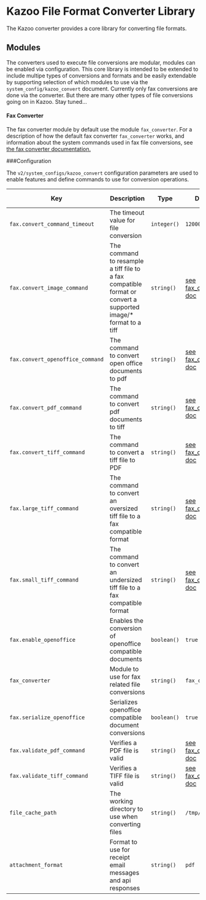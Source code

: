# Kazoo File Format Converter Library

The Kazoo converter provides a core library for converting file formats.

## Modules

The converters used to execute file conversions are modular, modules can be enabled via configuration. This core library is intended to be extended to include multipe types of conversions and formats and be easily extendable by supporting selection of which modules to use via the `system_config/kazoo_convert` document. Currently only fax conversions are done via the converter. But there are many other types of file conversions going on in Kazoo. Stay tuned...

#### Fax Converter

The fax converter module by default use the module `fax_converter`. For a description of how the default fax converter `fax_converter` works, and information about the system commands used in fax file conversions, see [the fax converter documentation.](fax_converter.md)

###Configuration

The `v2/system_configs/kazoo_convert` configuration parameters are used to enable features and define commands to use for conversion operations.

Key | Description | Type | Default | Required | Support Level
--- | ----------- | ---- | ------- | -------- | -------------
`fax.convert_command_timeout` | The timeout value for file conversion | `integer()` | `120000` | `false` |
`fax.convert_image_command` | The command to resample a tiff file to a fax compatible format or convert a supported image/* format to a tiff | `string()` | [see fax_converter doc](fax_converter.md) | `false` |
`fax.convert_openoffice_command` | The command to convert open office documents to pdf | `string()` | [see fax_converter doc](fax_converter.md) | `false` |
`fax.convert_pdf_command` | The command to convert pdf documents to tiff | `string()` | [see fax_converter doc](fax_converter.md) | `false` |
`fax.convert_tiff_command` | The command to convert a tiff file to PDF | `string()` | [see fax_converter doc](fax_converter.md) | `false` |
`fax.large_tiff_command` | The command to convert an oversized tiff file to a fax compatible format | `string()` | [see fax_converter doc](fax_converter.md) | `false` |
`fax.small_tiff_command` | The command to convert an undersized tiff file to a fax compatible format | `string()` | [see fax_converter doc](fax_converter.md) | `false` |
`fax.enable_openoffice` | Enables the conversion of openoffice compatible documents | `boolean()` | `true` | `false` |
`fax_converter` | Module to use for fax related file conversions | `string()` | `fax_converter` | `false` |
`fax.serialize_openoffice` | Serializes openoffice compatible document conversions | `boolean()` | `true` | `false` |
`fax.validate_pdf_command` | Verifies a PDF file is valid | `string()` | [see fax_converter doc](fax_converter.md) | `false` |
`fax.validate_tiff_command` | Verifies a TIFF file is valid | `string()` | [see fax_converter doc](fax_converter.md) | `false` |
`file_cache_path` | The working directory to use when converting files | `string()` | `/tmp/` | `false` |
`attachment_format` | Format to use for receipt email messages and api responses | `string()` | `pdf` | `false` |

